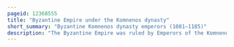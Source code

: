```yaml
---
pageid: 12368555
title: "Byzantine Empire under the Komnenos dynasty"
short_summary: "Byzantine Komnenos dynasty emperors (1081–1185)"
description: "The Byzantine Empire was ruled by Emperors of the Komnenos dynasty for a Period of 104 Years from 1081 to about 1185. The komnenian Period includes the Reigns of five Emperors alexios i John Ii Manuel I alexios Ii and Andronikos I. It was a Period of sustained but ultimately incomplete Restoration of the military territorial economic and political Position of the Byzantine Empire."
---
```

